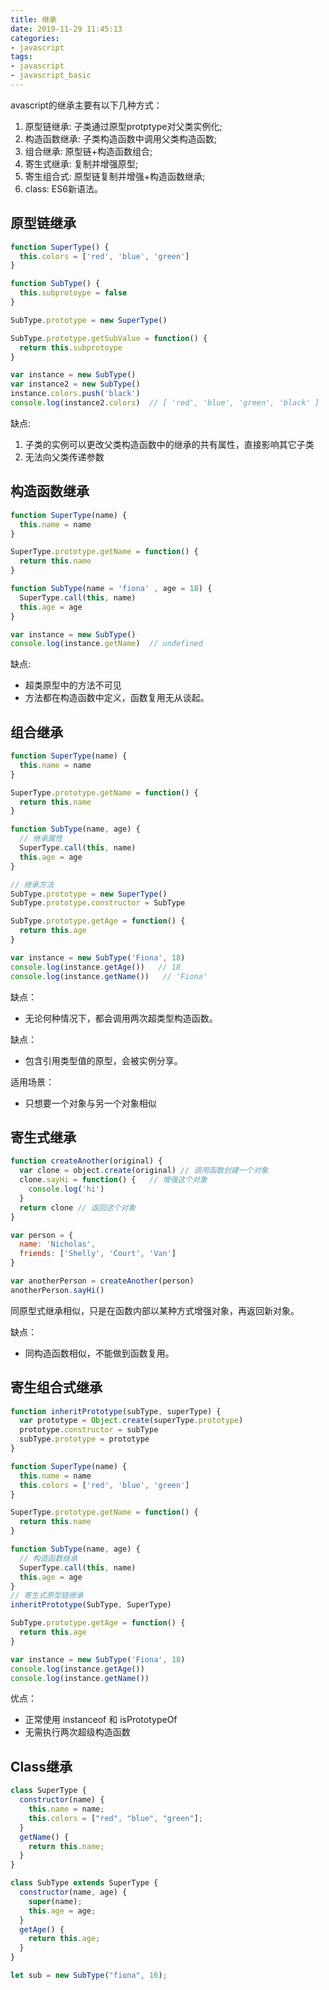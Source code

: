 ```yaml
---
title: 继承
date: 2019-11-29 11:45:13
categories:
- javascript
tags:
- javascript
- javascript_basic
---
```

avascript的继承主要有以下几种方式：

1. 原型链继承: 子类通过原型protptype对父类实例化;
2. 构造函数继承: 子类构造函数中调用父类构造函数;
3. 组合继承: 原型链+构造函数组合;
4. 寄生式继承: 复制并增强原型;
5. 寄生组合式: 原型链复制并增强+构造函数继承;
6. class: ES6新语法。

## 原型链继承

```javascript
function SuperType() {
  this.colors = ['red', 'blue', 'green']
}

function SubType() {
  this.subprotoype = false
}

SubType.prototype = new SuperType()

SubType.prototype.getSubValue = function() {
  return this.subprotoype
}

var instance = new SubType()
var instance2 = new SubType()
instance.colors.push('black')
console.log(instance2.colors)  // [ 'red', 'blue', 'green', 'black' ]
```

缺点:

1. 子类的实例可以更改父类构造函数中的继承的共有属性，直接影响其它子类
2. 无法向父类传递参数

## 构造函数继承

```javascript
function SuperType(name) {
  this.name = name
}

SuperType.prototype.getName = function() {
  return this.name
}

function SubType(name = 'fiona' , age = 18) {
  SuperType.call(this, name)
  this.age = age
}

var instance = new SubType()
console.log(instance.getName)  // undefined
```

缺点:

- 超类原型中的方法不可见
- 方法都在构造函数中定义，函数复用无从谈起。

## 组合继承

```javascript
function SuperType(name) {
  this.name = name
}

SuperType.prototype.getName = function() {
  return this.name
}

function SubType(name, age) {
  // 继承属性
  SuperType.call(this, name)
  this.age = age
}

// 继承方法
SubType.prototype = new SuperType()
SubType.prototype.constructor = SubType

SubType.prototype.getAge = function() {
  return this.age
}

var instance = new SubType('Fiona', 18)
console.log(instance.getAge())   // 18
console.log(instance.getName())   // 'Fiona'
```

缺点：

- 无论何种情况下，都会调用两次超类型构造函数。

缺点：

- 包含引用类型值的原型，会被实例分享。

适用场景：

- 只想要一个对象与另一个对象相似

## 寄生式继承

```javascript
function createAnother(original) {
  var clone = object.create(original) // 调用函数创建一个对象
  clone.sayHi = function() {   // 增强这个对象
    console.log('hi')
  }
  return clone // 返回这个对象
}

var person = {
  name: 'Nicholas',
  friends: ['Shelly', 'Court', 'Van']
}

var anotherPerson = createAnother(person)
anotherPerson.sayHi()
```

同原型式继承相似，只是在函数内部以某种方式增强对象，再返回新对象。

缺点：

- 同构造函数相似，不能做到函数复用。

## 寄生组合式继承

```javascript
function inheritPrototype(subType, superType) {
  var prototype = Object.create(superType.prototype)
  prototype.constructor = subType
  subType.prototype = prototype
}

function SuperType(name) {
  this.name = name
  this.colors = ['red', 'blue', 'green']
}

SuperType.prototype.getName = function() {
  return this.name
}

function SubType(name, age) {
  // 构造函数继承
  SuperType.call(this, name)
  this.age = age
}
// 寄生式原型链继承
inheritPrototype(SubType, SuperType)

SubType.prototype.getAge = function() {
  return this.age
}

var instance = new SubType('Fiona', 18)
console.log(instance.getAge())
console.log(instance.getName())
```

优点：

- 正常使用 instanceof 和 isPrototypeOf
- 无需执行两次超级构造函数

## Class继承

```javascript
class SuperType {
  constructor(name) {
    this.name = name;
    this.colors = ["red", "blue", "green"];
  }
  getName() {
    return this.name;
  }
}

class SubType extends SuperType {
  constructor(name, age) {
    super(name);
    this.age = age;
  }
  getAge() {
    return this.age;
  }
}

let sub = new SubType("fiona", 16);
```
